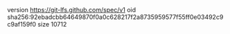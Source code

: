 version https://git-lfs.github.com/spec/v1
oid sha256:92ebadcbb64649870f0a0c628217f2a8735959577f55ff0e03492c9c9af159f0
size 10712
